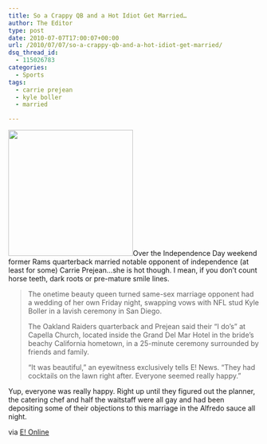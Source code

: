 ```yaml
---
title: So a Crappy QB and a Hot Idiot Get Married…
author: The Editor
type: post
date: 2010-07-07T17:00:07+00:00
url: /2010/07/07/so-a-crappy-qb-and-a-hot-idiot-get-married/
dsq_thread_id:
  - 115026783
categories:
  - Sports
tags:
  - carrie prejean
  - kyle boller
  - married

---
```

<a rel="attachment wp-att-5371" href="http://punchingkitty.com/2010/07/07/so-a-crappy-qb-and-a-hot-idiot-get-married/miss-california-carrie-prejean/"><img class="alignright size-full wp-image-5371" title="miss-california-carrie-prejean" src="http://media.punchingkitty.com/wordpress/2010/07/miss-california-carrie-prejean.jpg?filter=polaroid&w=250" alt="" width="250" height="253" /></a>Over the Independence Day weekend former Rams quarterback married notable opponent of independence (at least for some) Carrie Prejean&#8230;she is hot though. I mean, if you don&#8217;t count horse teeth, dark roots or pre-mature smile lines.

> The onetime beauty queen turned same-sex marriage opponent had a wedding of her own Friday night, swapping vows with NFL stud Kyle Boller in a lavish ceremony in San Diego.
> 
> The Oakland Raiders quarterback and Prejean said their &#8220;I do&#8217;s&#8221; at Capella Church, located inside the Grand Del Mar Hotel in the bride&#8217;s beachy California hometown, in a 25-minute ceremony surrounded by friends and family.
> 
> &#8220;It was beautiful,&#8221; an eyewitness exclusively tells E! News. &#8220;They had cocktails on the lawn right after. Everyone seemed really happy.&#8221;

Yup, everyone was really happy. Right up until they figured out the planner, the catering chef and half the waitstaff were all gay and had been depositing some of their objections to this marriage in the Alfredo sauce all night.

via <a href="http://uk.eonline.com/uberblog/b188870_carrie_prejean_footballer_beau_tie_knot.html" target="_blank">E! Online</a>